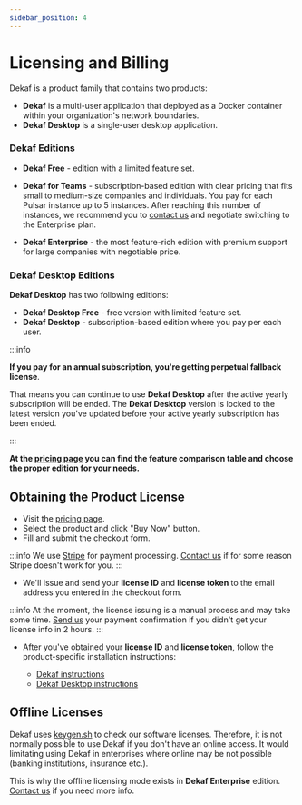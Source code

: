 ```yaml
---
sidebar_position: 4
---
```


# Licensing and Billing

Dekaf is a product family that contains two products:
- **Dekaf** is a multi-user application that deployed as a Docker container within your organization's network boundaries.
- **Dekaf Desktop** is a single-user desktop application.

### Dekaf Editions

- **Dekaf Free** - edition with a limited feature set.

- **Dekaf for Teams** - subscription-based edition with clear pricing that fits small to medium-size companies and individuals.
  You pay for each Pulsar instance up to 5 instances. After reaching this number of instances, we recommend you to [contact us](/support) and negotiate switching to the Enterprise plan.

- **Dekaf Enterprise** - the most feature-rich edition with premium support for large companies with negotiable price.

### Dekaf Desktop Editions

**Dekaf Desktop** has two following editions:

- **Dekaf Desktop Free** - free version with limited feature set.
- **Dekaf Desktop** - subscription-based edition where you pay per each user.

:::info

**If you pay for an annual subscription, you're getting perpetual fallback license**.

That means you can continue to use **Dekaf Desktop** after the active yearly subscription will be ended. The **Dekaf Desktop** version is locked to the latest version you've updated before your active yearly subscription has been ended.

:::

**At the [pricing page](/pricing) you can find the feature comparison table and choose the proper edition for your needs.**

## Obtaining the Product License

- Visit the [pricing page](/pricing).
- Select the product and click "Buy Now" button.
- Fill and submit the checkout form.

:::info
  We use [Stripe](https://stripe.com) for payment processing. [Contact us](/support) if for some reason Stripe doesn't work for you.
:::

- We'll issue and send your **license ID** and **license token** to the email address you entered in the checkout form.

:::info
At the moment, the license issuing is a manual process and may take some time. [Send us](/support) your payment confirmation if you didn't get your license info in 2 hours.
:::

- After you've obtained your **license ID** and **license token**, follow the product-specific installation instructions:

  - [Dekaf instructions](./)
  - [Dekaf Desktop instructions](../dekaf-desktop/overview)


## Offline Licenses

Dekaf uses [keygen.sh](https://keygen.sh) to check our software licenses. Therefore, it is not normally possible to use Dekaf if you don't have an online access.
It would limitating using Dekaf in enterprises where online may be not possible (banking institutions, insurance etc.).

This is why the offline licensing mode exists in **Dekaf Enterprise** edition. [Contact us](./support) if you need more info.
